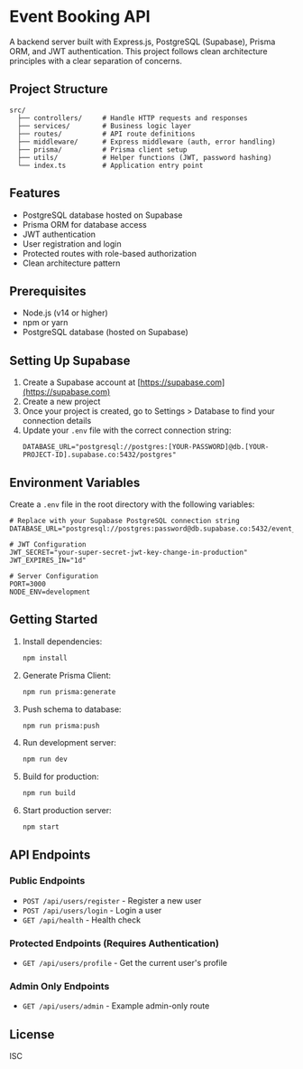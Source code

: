 # Event Booking API

A backend server built with Express.js, PostgreSQL (Supabase), Prisma ORM, and JWT authentication. This project follows clean architecture principles with a clear separation of concerns.

## Project Structure

```
src/
  ├── controllers/     # Handle HTTP requests and responses
  ├── services/        # Business logic layer
  ├── routes/          # API route definitions
  ├── middleware/      # Express middleware (auth, error handling)
  ├── prisma/          # Prisma client setup
  ├── utils/           # Helper functions (JWT, password hashing)
  └── index.ts         # Application entry point
```

## Features

- PostgreSQL database hosted on Supabase
- Prisma ORM for database access
- JWT authentication
- User registration and login
- Protected routes with role-based authorization
- Clean architecture pattern

## Prerequisites

- Node.js (v14 or higher)
- npm or yarn
- PostgreSQL database (hosted on Supabase)

## Setting Up Supabase

1. Create a Supabase account at [https://supabase.com](https://supabase.com)
2. Create a new project
3. Once your project is created, go to Settings > Database to find your connection details
4. Update your `.env` file with the correct connection string:
   ```
   DATABASE_URL="postgresql://postgres:[YOUR-PASSWORD]@db.[YOUR-PROJECT-ID].supabase.co:5432/postgres"
   ```

## Environment Variables

Create a `.env` file in the root directory with the following variables:

```
# Replace with your Supabase PostgreSQL connection string
DATABASE_URL="postgresql://postgres:password@db.supabase.co:5432/event_booking_db"

# JWT Configuration
JWT_SECRET="your-super-secret-jwt-key-change-in-production"
JWT_EXPIRES_IN="1d"

# Server Configuration
PORT=3000
NODE_ENV=development
```

## Getting Started

1. Install dependencies:

   ```bash
   npm install
   ```

2. Generate Prisma Client:

   ```bash
   npm run prisma:generate
   ```

3. Push schema to database:

   ```bash
   npm run prisma:push
   ```

4. Run development server:

   ```bash
   npm run dev
   ```

5. Build for production:

   ```bash
   npm run build
   ```

6. Start production server:
   ```bash
   npm start
   ```

## API Endpoints

### Public Endpoints

- `POST /api/users/register` - Register a new user
- `POST /api/users/login` - Login a user
- `GET /api/health` - Health check

### Protected Endpoints (Requires Authentication)

- `GET /api/users/profile` - Get the current user's profile

### Admin Only Endpoints

- `GET /api/users/admin` - Example admin-only route

## License

ISC
